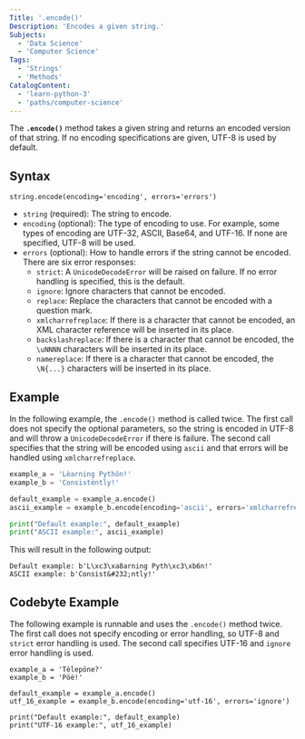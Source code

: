 ```yaml
---
Title: '.encode()'
Description: 'Encodes a given string.'
Subjects:
  - 'Data Science'
  - 'Computer Science'
Tags:
  - 'Strings'
  - 'Methods'
CatalogContent:
  - 'learn-python-3'
  - 'paths/computer-science'
---
```


The **`.encode()`** method takes a given string and returns an encoded version of that string. If no encoding specifications are given, UTF-8 is used by default.

## Syntax

```pseudo
string.encode(encoding='encoding', errors='errors')
```

- `string` (required): The string to encode.
- `encoding` (optional): The type of encoding to use. For example, some types of encoding are UTF-32, ASCII, Base64, and UTF-16. If none are specified, UTF-8 will be used.
- `errors` (optional): How to handle errors if the string cannot be encoded. There are six error responses:
  - `strict`: A `UnicodeDecodeError` will be raised on failure. If no error handling is specified, this is the default.
  - `ignore`: Ignore characters that cannot be encoded.
  - `replace`: Replace the characters that cannot be encoded with a question mark.
  - `xmlcharrefreplace`: If there is a character that cannot be encoded, an XML character reference will be inserted in its place.
  - `backslashreplace`: If there is a character that cannot be encoded, the `\uNNNN` characters will be inserted in its place.
  - `namereplace`: If there is a character that cannot be encoded, the `\N{...}` characters will be inserted in its place.

## Example

In the following example, the `.encode()` method is called twice. The first call does not specify the optional parameters, so the string is encoded in UTF-8 and will throw a `UnicodeDecodeError` if there is failure. The second call specifies that the string will be encoded using `ascii` and that errors will be handled using `xmlcharrefreplace`.

```py
example_a = 'Lèarning Pythön!'
example_b = 'Consistèntly!'

default_example = example_a.encode()
ascii_example = example_b.encode(encoding='ascii', errors='xmlcharrefreplace')

print("Default example:", default_example)
print("ASCII example:", ascii_example)
```

This will result in the following output:

```shell
Default example: b'L\xc3\xa8arning Pyth\xc3\xb6n!'
ASCII example: b'Consist&#232;ntly!'
```

## Codebyte Example

The following example is runnable and uses the `.encode()` method twice. The first call does not specify encoding or error handling, so UTF-8 and `strict` error handling is used. The second call specifies UTF-16 and `ignore` error handling is used.

```codebyte/python
example_a = 'Tèlepöne?'
example_b = 'Pöè!'

default_example = example_a.encode()
utf_16_example = example_b.encode(encoding='utf-16', errors='ignore')

print("Default example:", default_example)
print("UTF-16 example:", utf_16_example)
```
